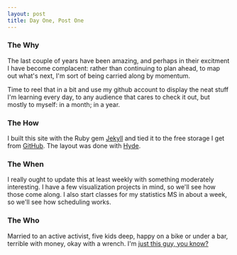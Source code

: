 ```yaml
---
layout: post
title: Day One, Post One
---
```


### The Why

The last couple of years have been amazing, and perhaps in their excitment I have become complacent: rather than continuing to plan ahead, to map out what's next, I'm sort of being carried along by momentum.

Time to reel that in a bit and use my github account to display the neat stuff I'm learning every day, to any audience that cares to check it out, but mostly to myself: in a month; in a year.

### The How

I built this site with the Ruby gem [Jekyll](https://jekyllrb.com/) and tied it to the free storage I get from [GitHub](https://github.com). The layout was done with [Hyde](https://github.com/poole/hyde).

### The When

I really ought to update this at least weekly with something moderately interesting. I have a few visualization projects in mind, so we'll see how those come along. I also start classes for my statistics MS in about a week, so we'll see how scheduling works.

### The Who

Married to an active activist, five kids deep, happy on a bike or under a bar, terrible with money, okay with a wrench. I'm [just this guy, you know?](https://www.youtube.com/watch?v=FmvHY-h8bSo)
